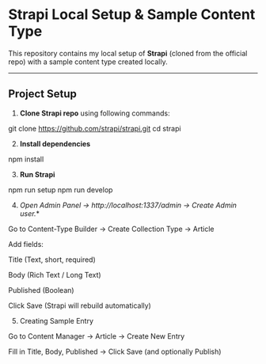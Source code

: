 # Strapi Local Setup & Sample Content Type

This repository contains my local setup of **Strapi** (cloned from the official repo) with a sample content type created locally.

---

## Project Setup

1. **Clone Strapi repo**
   using following commands:
   
git clone https://github.com/strapi/strapi.git
cd strapi

2. **Install dependencies**

  npm install

3. **Run Strapi**

  npm run setup
  npm run develop


4. *Open Admin Panel → http://localhost:1337/admin → Create Admin user.**

Go to Content-Type Builder → Create Collection Type → Article

Add fields:

Title (Text, short, required)

Body (Rich Text / Long Text)

Published (Boolean)

Click Save (Strapi will rebuild automatically)

5. Creating Sample Entry

Go to Content Manager → Article → Create New Entry

Fill in Title, Body, Published → Click Save (and optionally Publish)

